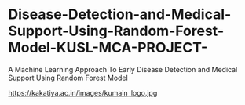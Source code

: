 # Disease-Detection-and-Medical-Support-Using-Random-Forest-Model-KUSL-MCA-PROJECT-
A Machine Learning Approach To Early Disease Detection and Medical Support Using Random Forest Model

https://kakatiya.ac.in/images/kumain_logo.jpg
